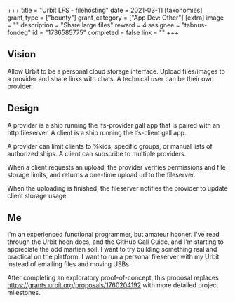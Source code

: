 +++
title = "Urbit LFS - filehosting"
date = 2021-03-11
[taxonomies]
grant_type = ["bounty"]
grant_category = ["App Dev: Other"]
[extra]
image = ""
description = "Share large files"
reward = 4
assignee = "tabnus-fondeg"
id = "1736585775"
completed = false
link = ""
+++

## Vision

Allow Urbit to be a personal cloud storage interface. Upload files/images to a provider and share links with chats. A technical user can be their own provider.


## Design

A provider is a ship running the lfs-provider gall app that is paired with an http fileserver.  A client  is a ship running the lfs-client gall app.

A provider can limit clients to %kids, specific groups, or manual lists of authorized ships. A client can subscribe to multiple providers.

When a client requests an upload, the provider verifies permissions and file storage limits, and returns a one-time upload url to the fileserver. 

When the uploading is finished, the fileserver notifies the provider to update client storage usage.

## Me 

I'm an experienced functional programmer, but amateur hooner. I've read through the Urbit hoon docs, and the GitHub Gall Guide, and I'm starting to appreciate the odd martian soil. I want to try building something real and practical on the platform. I want to run a personal fileserver with my Urbit instead of emailing files and moving USBs.

After completing an exploratory proof-of-concept, this proposal replaces https://grants.urbit.org/proposals/1760204192 with more detailed project milestones. 
    